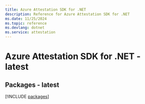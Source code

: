 ```yaml
---
title: Azure Attestation SDK for .NET
description: Reference for Azure Attestation SDK for .NET
ms.date: 11/25/2024
ms.topic: reference
ms.devlang: dotnet
ms.service: attestation
---
```

# Azure Attestation SDK for .NET - latest
## Packages - latest
[!INCLUDE [packages](attestation-index.md)]